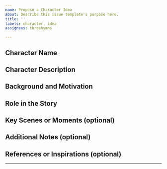 ```yaml
---
name: Propose a Character Idea
about: Describe this issue template's purpose here.
title: ''
labels: character, idea
assignees: threehymns

---
```


## Character Name
<!-- What is the name of your fictional character? -->

## Character Description
<!-- Provide a brief description of your character. Include physical appearance, personality traits, and any unique abilities. -->

## Background and Motivation
<!-- Describe the character's backstory and what motivates them. What are their goals, dreams, and fears? -->

## Role in the Story
<!-- Explain how this character fits into the overall story. What is their relationship with other characters? What role do they play in the plot? -->

## Key Scenes or Moments (optional)
<!-- Highlight any key scenes or moments involving this character. How do these moments contribute to the character's development and the story? -->

## Additional Notes (optional)
<!-- Include any additional information or notes about the character that you think are important. -->

## References or Inspirations (optional)
<!-- If applicable, list any references or inspirations for your character. This could include other fictional characters, real-life people, or other sources. -->

---

<!-- **Thank you for your proposal! We look forward to reviewing your character idea.** -->
